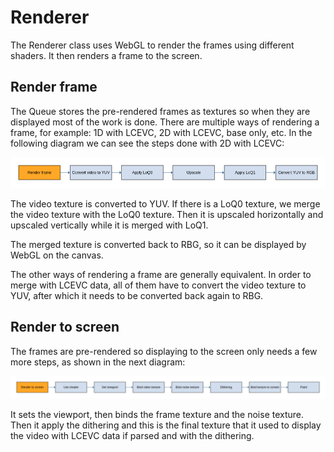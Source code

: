 # Renderer

The Renderer class uses WebGL to render the frames using different shaders.
It then renders a frame to the screen.

## Render frame

The Queue stores the pre-rendered frames as textures so when they are displayed
most of the work is done. There are multiple ways of rendering a frame, for example: 1D 
with LCEVC, 2D with LCEVC, base only, etc. In the following diagram we
can see the steps done with 2D with LCEVC:

![alt text](assets/render_frame.png "Render frame")

The video texture is converted to YUV. If there is a LoQ0 texture, we merge the
video texture with the LoQ0 texture. Then it is upscaled horizontally and upscaled vertically 
while it is merged with LoQ1.

The merged texture is converted back to RBG, so it can be displayed by
WebGL on the canvas.

The other ways of rendering a frame are generally equivalent. In order to merge
with LCEVC data, all of them have to convert the video texture to YUV, after which 
it needs to be converted back again to RBG.

## Render to screen

The frames are pre-rendered so displaying to the screen only needs a few more
steps, as shown in the next diagram:

![alt text](assets/render_to_screen.png "Render Screen")

It sets the viewport, then binds the frame texture and the noise texture. Then
it apply the dithering and this is the final texture that it used to display
the video with LCEVC data if parsed and with the dithering.
